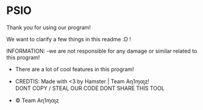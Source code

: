 # PSIO


Thank you for using our program!         

We want to clarify a few things in this readme :D ! 

INFORMATION: -we are not responsible for any damage or similar related to this program!                                                                   
- There are a lot of cool features in this program!                                                                                                                                  
- CREDTIS: Made with <3 by Hamster | Team Aɳ1ɱαʅȥ!                                                                                                                                  
DONT COPY / STEAL OUR CODE
DONT SHARE THIS TOOL
 
- © Team Aɳ1ɱαʅȥ 
